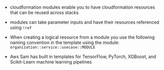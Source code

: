 - cloudformation modules enable you to have cloudformation resources that can be reused across stacks

- modules can take parameter inputs and have their resources referenced using ```!ref```

- When creating a logical resource from a module you use the following naming convention in the template using the module:
```organization::service::usecase::MODULE```



- Aws Sam has built in templates for TensorFlow, PyTorch, XGBoost, and Scikit-Learn machine learning pipelines


